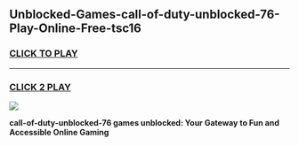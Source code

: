 
## Unblocked-Games-call-of-duty-unblocked-76-Play-Online-Free-tsc16
<h3>
<a href="https://premium76.site?title=call-of-duty-unblocked-76&ref=26A">CLICK TO PLAY</a></h3>
<hr>

<h3>
<a href="https://premium76.site?title=call-of-duty-unblocked-76&ref=26A">CLICK 2 PLAY</a>
  
</h3>

<a href="https://premium76.site?title=call-of-duty-unblocked-76&ref=26A"><img src="https://clearcache.store/games.png"></a>


**call-of-duty-unblocked-76 games unblocked: Your Gateway to Fun and Accessible Online Gaming**
